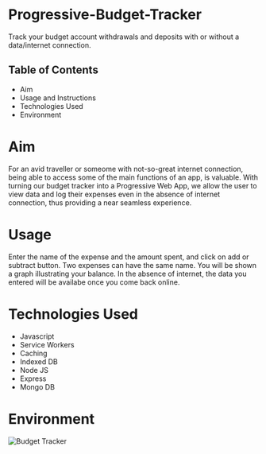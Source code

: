 # Progressive-Budget-Tracker
Track your budget account withdrawals and deposits with or without a data/internet connection.

## Table of Contents

- Aim
- Usage and Instructions
- Technologies Used
- Environment

# Aim
For an avid traveller or someome with not-so-great internet connection, being able to access some of the main functions of an app, is valuable. With turning our budget tracker into a Progressive Web App, we allow the user to view data and log their expenses even in the absence of internet connection, thus providing a near seamless experience.

# Usage
Enter the name of the expense and the amount spent, and click on add or subtract button. Two expenses can have the same name. You will be shown a graph illustrating your balance. In the absence of internet, the data you entered will be availabe once you come back online.

# Technologies Used

- Javascript
- Service Workers
- Caching
- Indexed DB
- Node JS
- Express
- Mongo DB

# Environment

![Budget Tracker]()



